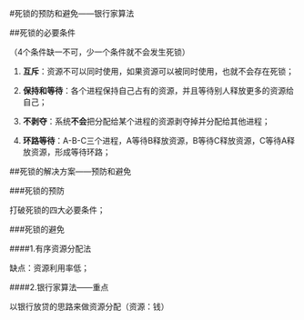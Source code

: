 #死锁的预防和避免——银行家算法

##死锁的必要条件

（4个条件缺一不可，少一个条件就不会发生死锁）

1. **互斥**：资源不可以同时使用，如果资源可以被同时使用，也就不会存在死锁；

2. **保持和等待**：各个进程保持自己占有的资源，并且等待别人释放更多的资源给自己；

3. **不剥夺**：系统**不会**把分配给某个进程的资源剥夺掉并分配给其他进程；

4. **环路等待**：A-B-C三个进程，A等待B释放资源，B等待C释放资源，C等待A释放资源，形成等待环路；

##死锁的解决方案——预防和避免

###死锁的预防

打破死锁的四大必要条件；

###死锁的避免

####1.有序资源分配法

缺点：资源利用率低；

####2.银行家算法——重点

以银行放贷的思路来做资源分配（资源：钱）










